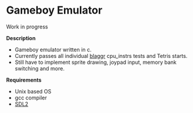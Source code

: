 # Gameboy Emulator
Work in progress
 
**Description**
- Gameboy emulator written in c.
- Currently passes all individual [blaggr](https://github.com/retrio/gb-test-roms) cpu_instrs tests and Tetris starts.
- Still have to implement sprite drawing, joypad input, memory bank switching and more.

**Requirements**
 - Unix based OS
 - gcc compiler
 - [SDL2](https://www.libsdl.org/)
